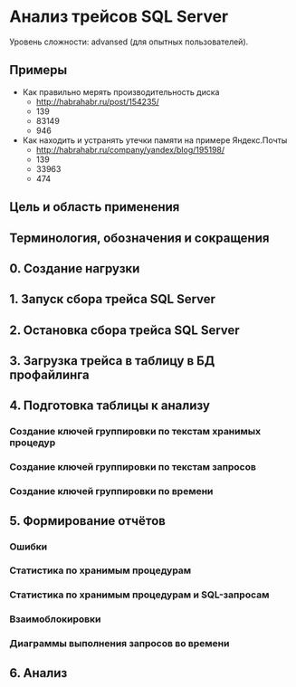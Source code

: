 # Анализ трейсов SQL Server

Уровень сложности: advansed (для опытных пользователей).

## Примеры

- Как правильно мерять производительность диска
	- http://habrahabr.ru/post/154235/
	- 139
	- 83149
	- 946
- Как находить и устранять утечки памяти на примере Яндекс.Почты
	- http://habrahabr.ru/company/yandex/blog/195198/
	- 139
	- 33963	
	- 474

## Цель и область применения


## Терминология, обозначения и сокращения


## 0. Создание нагрузки


## 1. Запуск сбора трейса SQL Server

## 2. Остановка сбора трейса SQL Server

## 3. Загрузка трейса в таблицу в БД профайлинга

## 4. Подготовка таблицы к анализу

### Создание ключей группировки по текстам хранимых процедур

### Создание ключей группировки по текстам запросов

### Создание ключей группировки по времени

## 5. Формирование отчётов

### Ошибки

### Статистика по хранимым процедурам

### Статистика по хранимым процедурам и SQL-запросам

### Взаимоблокировки

### Диаграммы выполнения запросов во времени

## 6. Анализ

